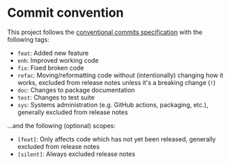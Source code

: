 # Commit convention
This project follows the [conventional commits specification](https://www.conventionalcommits.org/en/v1.0.0/#specification) with the following tags:
- `feat`: Added new feature
- `enh`: Improved working code
- `fix`: Fixed broken code
- `refac`: Moving/reformatting code without (intentionally) changing how it works, excluded from release notes unless it's a breaking change (`!`)
- `doc`: Changes to package documentation
- `test`: Changes to test suite
- `sys`: Systems administration (e.g. GitHub actions, packaging, etc.), generally excluded from release notes

...and the following (optional) scopes:
- `[feat]`: Only affects code which has not yet been released, generally excluded from release notes
- `[silent]`: Always excluded release notes
